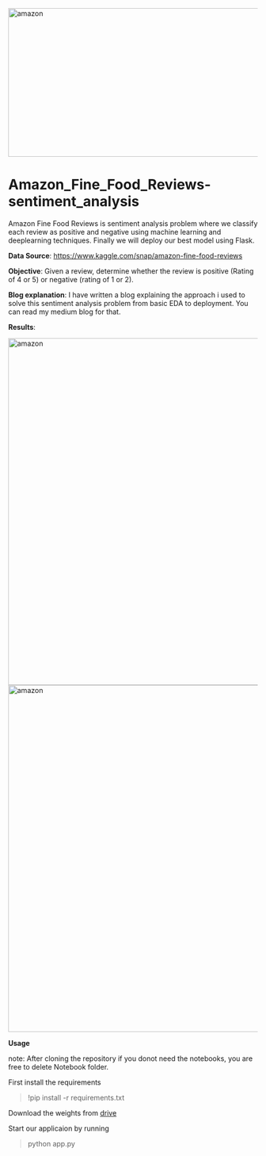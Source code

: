 
<img src="https://github.com/arunm8489/Amazon_Fine_Food_Reviews-sentiment_analysis/blob/master/img/amazonfood.png" alt="amazon" width="1000" height="300">

# Amazon_Fine_Food_Reviews-sentiment_analysis


Amazon Fine Food Reviews is sentiment analysis problem where we classify each review as positive and negative using machine learning and deeplearning techniques. Finally we will deploy our best model using Flask.

**Data Source**: https://www.kaggle.com/snap/amazon-fine-food-reviews

**Objective**: Given a review, determine whether the review is positive (Rating of 4 or 5) or negative (rating of 1 or 2).

**Blog explanation**: 
I have written a blog explaining the approach i used to solve this sentiment analysis problem from basic EDA to deployment. You can read my medium blog for that.

**Results**:

<img src="https://github.com/arunm8489/Amazon_Fine_Food_Reviews-sentiment_analysis/blob/master/img/result_1.png" alt="amazon" width="700">

<img src="https://github.com/arunm8489/Amazon_Fine_Food_Reviews-sentiment_analysis/blob/master/img/result_2.png" alt="amazon" width="700">

**Usage**

note: After cloning the repository if you donot need the notebooks, you are free to delete Notebook folder.

First install the requirements

> !pip install -r requirements.txt

Download the weights from <a href='https://drive.google.com/drive/folders/13QNhlb-HA_3Mn42yGdQSYBDVCdZ7316S?usp=sharing'>drive</a>

Start our applicaion by running

> python app.py 
